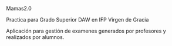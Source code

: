 Mamas2.0

Practica para Grado Superior DAW en IFP Virgen de Gracia

Aplicación para gestión de examenes generados por profesores y realizados por alumnos.

